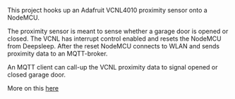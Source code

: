 This project hooks up an Adafruit VCNL4010 proximity sensor onto a NodeMCU.

The proximity sensor is meant to sense whether a garage door is opened or closed. The VCNL has interrupt control enabled and resets the NodeMCU from Deepsleep. After the reset NodeMCU connects to WLAN and sends proximity data to an MQTT-broker.

An MQTT client can call-up the VCNL proximity data to signal opened or closed garage door.

More on this [here](https://github.com/Midgie75/ESP8266-Projects/wiki/%233-VCNL_NodeMCU_DeepSleep_GarageDoor_WatchDog
)
